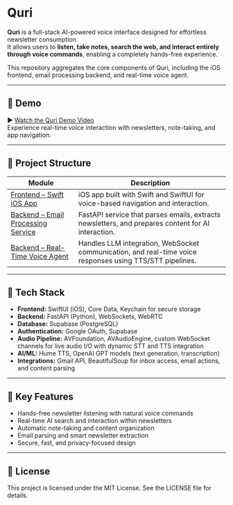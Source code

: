 # Quri

**Quri** is a full-stack AI-powered voice interface designed for effortless newsletter consumption.  
It allows users to **listen, take notes, search the web, and interact entirely through voice commands**, enabling a completely hands-free experience.

This repository aggregates the core components of Quri, including the iOS frontend, email processing backend, and real-time voice agent.

---

## 🎥 Demo

▶️ [Watch the Quri Demo Video](https://www.loom.com/share/0f2687732df34092a5f51b9f40c9779a?sid=36bef13f-d3d7-4658-942a-9f3f34536710)  
Experience real-time voice interaction with newsletters, note-taking, and app navigation.

---

## 🔗 Project Structure

| Module | Description |
|--------|-------------|
| [Frontend – Swift iOS App](https://github.com/navin18/quri-frontend) | iOS app built with Swift and SwiftUI for voice-based navigation and interaction. |
| [Backend – Email Processing Service](https://github.com/navin18/quri-backend) | FastAPI service that parses emails, extracts newsletters, and prepares content for AI interaction. |
| [Backend – Real-Time Voice Agent](https://github.com/navin18/quri-backend) | Handles LLM integration, WebSocket communication, and real-time voice responses using TTS/STT pipelines. |

---

## 🚀 Tech Stack

- **Frontend:** SwiftUI (iOS), Core Data, Keychain for secure storage  
- **Backend:** FastAPI (Python), WebSockets, WebRTC  
- **Database:** Supabase (PostgreSQL)  
- **Authentication:** Google OAuth, Supabase  
- **Audio Pipeline:** AVFoundation, AVAudioEngine, custom WebSocket channels for live audio I/O with dynamic STT and TTS integration  
- **AI/ML:** Hume TTS, OpenAI GPT models (text generation, transcription)  
- **Integrations:** Gmail API, BeautifulSoup for inbox access, email actions, and content parsing  

---

## 📌 Key Features

- Hands-free newsletter listening with natural voice commands  
- Real-time AI search and interaction within newsletters  
- Automatic note-taking and content organization  
- Email parsing and smart newsletter extraction  
- Secure, fast, and privacy-focused design  

---

## 📄 License

This project is licensed under the MIT License. See the LICENSE file for details.
